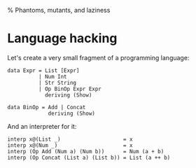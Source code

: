 % Phantoms, mutants, and laziness

# Language hacking

Let's create a very small fragment of a programming language:

~~~~ {.haskell}
data Expr = List [Expr]
          | Num Int
          | Str String
          | Op BinOp Expr Expr
            deriving (Show)

data BinOp = Add | Concat
             deriving (Show)
~~~~

And an interpreter for it:

~~~~ {.haskell}
interp x@(List _)                    = x
interp x@(Num _)                     = x
interp (Op Add (Num a) (Num b))      = Num (a + b)
interp (Op Concat (List a) (List b)) = List (a ++ b)
~~~~
